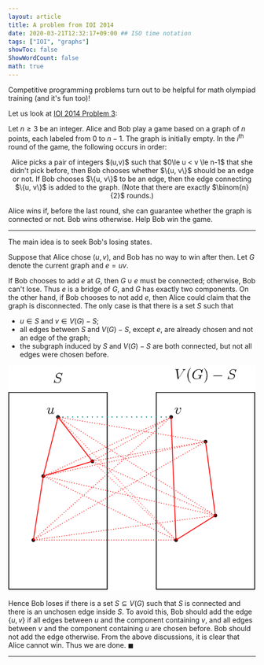 ```yaml
---
layout: article
title: A problem from IOI 2014
date: 2020-03-21T12:32:17+09:00 ## ISO time notation
tags: ["IOI", "graphs"]
showToc: false
ShowWordCount: false
math: true
---
```


Competitive programming problems turn out to be helpful for math olympiad training (and it's fun too)!

Let us look at [IOI 2014 Problem 3][ioi_2014_3]:

Let $n \ge 3$ be an integer. Alice and Bob play a game based on a graph of $n$ points, each labeled from $0$ to $n-1$. The graph is initially empty. In the $i^{\text{th}}$ round of the game, the following occurs in order:

<center>
Alice picks a pair of integers $(u,v)$ such that $0\le u < v \le n-1$ that she didn't pick before, then Bob chooses whether $\{u, v\}$ should be an edge or not. If Bob chooses $\{u, v\}$ to be an edge, then the edge connecting $\{u, v\}$ is added to the graph. (Note that there are exactly $\binom{n}{2}$ rounds.)
</center>

Alice wins if, before the last round, she can guarantee whether the graph is connected or not. Bob wins otherwise. Help Bob win the game.

---

The main idea is to seek Bob's losing states.

Suppose that Alice chose $(u,v)$, and Bob has no way to win after then. Let $G$ denote the current graph and $e=uv$.

If Bob chooses to add $e$ at $G$, then $G \cup e$ must be connected; otherwise, Bob can't lose. Thus $e$ is a bridge of $G$, and $G$ has exactly two components.
On the other hand, if Bob chooses to not add $e$, then Alice could claim that the graph is disconnected. The only case is that there is a set $S$ such that

- $u \in S$ and $v \in V(G)-S$;
- all edges between $S$ and $V(G)-S$, except $e$, are already chosen and not an edge of the graph;
- the subgraph induced by $S$ and $V(G)-S$ are both connected, but not all edges were chosen before.


![test](images/ioi_2014_3_image.png#center)


Hence Bob loses if there is a set $S \subseteq V(G)$ such that $S$ is connected and there is an unchosen edge inside $S$. To avoid this, Bob should add the edge $\{u, v\}$ if all edges between $u$ and the component containing $v$, and all edges between $v$ and the component containing $u$ are chosen before. Bob should not add the edge otherwise. From the above discussions, it is clear that Alice cannot win. Thus we are done. $\blacksquare$

---

[ioi_2014_3]: https://ioinformatics.org/files/ioi2014problem3.pdf
[aops blog]: https://artofproblemsolving.com/community/c1102120